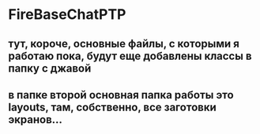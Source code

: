 # FireBaseChatPTP

## тут, короче, основные файлы, с которыми я работаю пока, будут еще добавлены классы в папку с джавой

## в папке второй основная папка работы это layouts, там, собственно, все заготовки экранов... 

